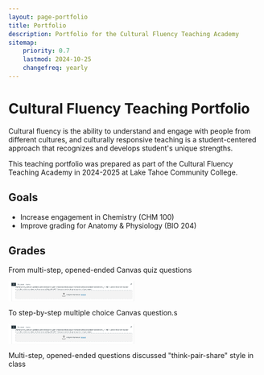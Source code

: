 ```yaml
---
layout: page-portfolio
title: Portfolio
description: Portfolio for the Cultural Fluency Teaching Academy 
sitemap:
    priority: 0.7
    lastmod: 2024-10-25
    changefreq: yearly
---
```


# Cultural Fluency Teaching Portfolio

Cultural fluency is the ability to understand and engage with people from different cultures, and culturally responsive teaching is a student-centered approach that recognizes and develops student's unique strengths. 

This teaching portfolio was prepared as part of the Cultural Fluency Teaching Academy in 2024-2025 at Lake Tahoe Community College. 

## Goals

- Increase engagement in Chemistry (CHM 100)
- Improve grading for Anatomy & Physiology (BIO 204)

## Grades 

From multi-step, opened-ended Canvas quiz questions 

<img src="/images/CFTA-1.png" alt="review" width="50%" align="center"/>

To step-by-step multiple choice Canvas question.s

<img src="/images/CFTA-1.png" alt="review" width="50%" align="center"/>

Multi-step, opened-ended questions discussed "think-pair-share" style in class 